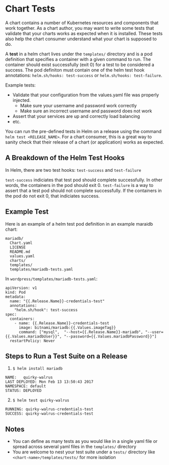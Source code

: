 # Chart Tests

A chart contains a number of Kubernetes resources and components that work together. As a chart author, you may want to write some tests that validate that your charts works as expected when it is installed. These tests also help the chart consumer understand what your chart is supposed to do.

A **test** in a helm chart lives under the `templates/` directory and is a pod definition that specifies a container with a given command to run. The container should exist successfully (exit 0) for a test to be considered a success. The pod definiton must contain one of the helm test hook annotations: `helm.sh/hooks: test-success` or `helm.sh/hooks: test-failure`.

Example tests:
- Validate that your configuration from the values.yaml file was properly injected.
  - Make sure your username and password work correctly
  - Make sure an incorrect username and password does not work
- Assert that your services are up and correctly load balancing
- etc.

You can run the pre-defined tests in Helm on a release using the command `helm test <RELEASE_NAME>`. For a chart consumer, this is a great way to sanity check that their release of a chart (or application) works as expected.

## A Breakdown of the Helm Test Hooks

In Helm, there are two test hooks: `test-success` and `test-failure`

`test-success` indiciates that test pod should complete successfully. In other words, the containers in the pod should exit 0.
`test-failure` is a way to assert that a test pod should not complete successfully. If the containers in the pod do not exit 0, that indiciates success.

## Example Test

Here is an example of a helm test pod definition in an example maraidb chart:

```
mariadb/
  Chart.yaml
  LICENSE
  README.md
  values.yaml
  charts/
  templates/
  templates/mariadb-tests.yaml
```
In `wordpress/templates/mariadb-tests.yaml`:
```
apiVersion: v1
kind: Pod
metadata:
  name: "{{.Release.Name}}-credentials-test"
  annotations:
    "helm.sh/hook": test-success
spec:
  containers:
    - name: {{.Release.Name}}-credentials-test
      image: bitnami/mariadb:{{.Values.imageTag}}
      command: ["mysql",  "--host={{.Release.Name}}-mariadb", "--user={{.Values.mariadbUser}}", "--password={{.Values.mariadbPassword}}"]
  restartPolicy: Never
```

## Steps to Run a Test Suite on a Release
1. `$ helm install mariadb`
```
NAME:   quirky-walrus
LAST DEPLOYED: Mon Feb 13 13:50:43 2017
NAMESPACE: default
STATUS: DEPLOYED
```

2. `$ helm test quirky-walrus`
```
RUNNING: quirky-walrus-credentials-test
SUCCESS: quirky-walrus-credentials-test
```

## Notes
- You can define as many tests as you would like in a single yaml file or spread across several yaml files in the `templates/` directory
- You are welcome to nest your test suite under a `tests/` directory like `<chart-name>/templates/tests/` for more isolation
